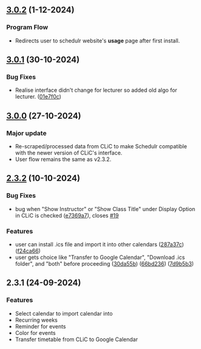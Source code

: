 ## [3.0.2](https://github.com/sycanz/schedulr/commit/e177235c99e9e3cd3301786aaef62f543569c122) (1-12-2024)
### Program Flow
- Redirects user to schedulr website's **usage** page after first install.

## [3.0.1](https://github.com/sycanz/schedulr/commit/2d349ff267f37936df757f4045f9a80052f2fd10) (30-10-2024)
### Bug Fixes
- Realise interface didn't change for lecturer so added old algo for lecturer. ([01e7f0c](https://github.com/sycanz/schedulr/commit/166742b9dde793dc64f43bb32a6f7eccaafb5dcd))

## [3.0.0](https://github.com/sycanz/schedulr/commit/3f9ee4edc19c6f783c353df11c183eb6b8088682) (27-10-2024)
### Major update
- Re-scraped/processed data from CLiC to make Schedulr compatible with the newer version of CLiC's interface.
- User flow remains the same as v2.3.2.

## [2.3.2](https://github.com/sycanz/schedulr/commit/7d9b5b3b033816d8e30bdedc528b99114a9704cb) (10-10-2024)
### Bug Fixes
- bug when "Show Instructor" or "Show Class Title" under Display Option in CLiC is checked ([e7369a7](https://github.com/sycanz/schedulr/commit/e7369a775feb13d413b8923e254a489e6d4ba69f)), closes [#19](https://github.com/sycanz/schedulr/issues/19)

### Features
- user can install .ics file and import it into other calendars ([287a37c](https://github.com/sycanz/schedulr/commit/287a37c170bbba86fd47b2bc5fe81b03efb63bf7)) ([f24ca66](https://github.com/sycanz/schedulr/commit/f24ca663f98a038f7ada6c1c2b74dc21f6d42e7c))
- user gets choice like "Transfer to Google Calendar", "Download .ics folder", and "both" before proceeding ([30da55b](https://github.com/sycanz/schedulr/commit/30da55b9ff0db1643f505e85abe43303a6039de3)) ([66bd236](https://github.com/sycanz/schedulr/commit/66bd2362528263c2891cc9d3606f5391560e9f79)) ([7d9b5b3](https://github.com/sycanz/schedulr/commit/7d9b5b3b033816d8e30bdedc528b99114a9704cb))

## 2.3.1 (24-09-2024)
### Features
- Select calendar to import calendar into
- Recurring weeks
- Reminder for events
- Color for events
- Transfer timetable from CLiC to Google Calendar

